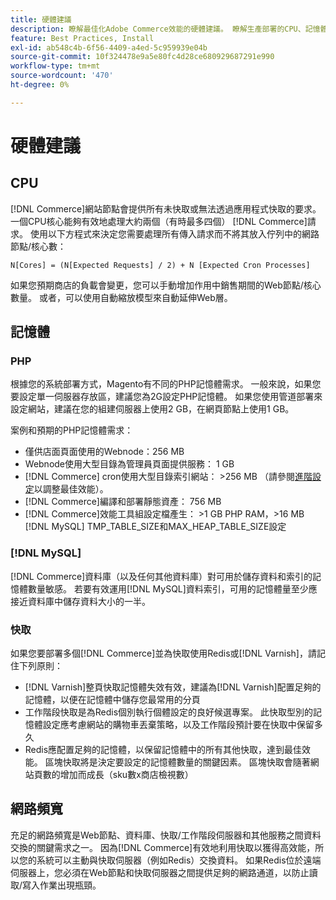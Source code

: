 ```yaml
---
title: 硬體建議
description: 瞭解最佳化Adobe Commerce效能的硬體建議。 瞭解生產部署的CPU、記憶體和儲存需求。
feature: Best Practices, Install
exl-id: ab548c4b-6f56-4409-a4ed-5c959939e04b
source-git-commit: 10f324478e9a5e80fc4d28ce680929687291e990
workflow-type: tm+mt
source-wordcount: '470'
ht-degree: 0%

---
```


# 硬體建議

## CPU

[!DNL Commerce]網站節點會提供所有未快取或無法透過應用程式快取的要求。 一個CPU核心能夠有效地處理大約兩個（有時最多四個） [!DNL Commerce]請求。 使用以下方程式來決定您需要處理所有傳入請求而不將其放入佇列中的網路節點/核心數：

```
N[Cores] = (N[Expected Requests] / 2) + N [Expected Cron Processes]
```

如果您預期商店的負載會變更，您可以手動增加作用中銷售期間的Web節點/核心數量。 或者，可以使用自動縮放模型來自動延伸Web層。

## 記憶體

### PHP

根據您的系統部署方式，Magento有不同的PHP記憶體需求。  一般來說，如果您要設定單一伺服器存放區，建議您為2G設定PHP記憶體。  如果您使用管道部署來設定網站，建議在您的組建伺服器上使用2 GB，在網頁節點上使用1 GB。

案例和預期的PHP記憶體需求：

* 僅供店面頁面使用的Webnode：256 MB
* Webnode使用大型目錄為管理員頁面提供服務： 1 GB
* [!DNL Commerce] cron使用大型目錄索引網站： >256 MB （請參閱[進階設定](../performance/advanced-setup.md)以調整最佳效能）。
* [!DNL Commerce]編譯和部署靜態資產： 756 MB
* [!DNL Commerce]效能工具組設定檔產生： >1 GB PHP RAM，>16 MB [!DNL MySQL] TMP_TABLE_SIZE和MAX_HEAP_TABLE_SIZE設定

### [!DNL MySQL]

[!DNL Commerce]資料庫（以及任何其他資料庫）對可用於儲存資料和索引的記憶體數量敏感。 若要有效運用[!DNL MySQL]資料索引，可用的記憶體量至少應接近資料庫中儲存資料大小的一半。

### 快取

如果您要部署多個[!DNL Commerce]並為快取使用Redis或[!DNL Varnish]，請記住下列原則：

* [!DNL Varnish]整頁快取記憶體失效有效，建議為[!DNL Varnish]配置足夠的記憶體，以便在記憶體中儲存您最常用的分頁
* 工作階段快取是為Redis個別執行個體設定的良好候選專案。  此快取型別的記憶體設定應考慮網站的購物車丟棄策略，以及工作階段預計要在快取中保留多久
* Redis應配置足夠的記憶體，以保留記憶體中的所有其他快取，達到最佳效能。  區塊快取將是決定要設定的記憶體數量的關鍵因素。  區塊快取會隨著網站頁數的增加而成長（sku數x商店檢視數）

## 網路頻寬

充足的網路頻寬是Web節點、資料庫、快取/工作階段伺服器和其他服務之間資料交換的關鍵需求之一。 因為[!DNL Commerce]有效地利用快取以獲得高效能，所以您的系統可以主動與快取伺服器（例如Redis）交換資料。 如果Redis位於遠端伺服器上，您必須在Web節點和快取伺服器之間提供足夠的網路通道，以防止讀取/寫入作業出現瓶頸。
